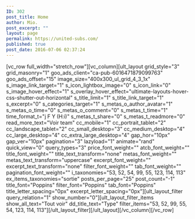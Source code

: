 ```yaml
---
ID: 302
post_title: Home
author: Mio.
post_excerpt: ""
layout: page
permalink: https://united-subs.com/
published: true
post_date: 2016-07-06 02:37:24
---
```

[vc_row full_width="stretch_row"][vc_column][ult_layout grid_style="3" grid_masonry="1" goo_ads_client="ca-pub-6016471879099763" goo_ads_offset="15" image_size="400x300_ul_grid_4_3_1x" s_image_link_target="1" s_icon_lightbox_image="0" s_icon_link="0" s_image_hover_effect="1" s_overlay_hover_effect="ultimate-layouts-hover-css-shutter-out-horizontal" s_title_limit="1" s_title_link_target="1" s_excerpt="0" s_categories_target="1" s_metas_o_author_avatar="1" s_metas_o_time="0" s_metas_o_comment="0" s_metas_t_time="1" time_format_t="j F Y (H:i)" s_metas_t_share="0" s_metas_t_readmore="0" read_more_text="Voir team" cc_mobile="1" cc_portrait_tablet="2" cc_landscape_tablet="2" cc_small_desktop="3" cc_medium_desktop="4" cc_large_desktop="4" cc_extra_large_desktop="4" gap_hor="10px" gap_ver="10px" pagination="3" lazyload="1" animate="rand" quick_view="0" query_types="3" price_font_weight="" atcb_font_weight="" title_font_weight="" title_text_transform="none" metas_font_weight="" metas_text_transform="uppercase" excerpt_font_weight="" excerpt_text_transform="none" filter_font_weight="" tab_font_weight="" pagination_font_weight="" i_taxonomies="53, 52, 54, 99, 55, 123, 114, 113" ex_items_taxonomies="sortie" posts_per_page="25" post_count="-1" title_font="Poppins" filter_font="Poppins" tab_font="Poppins" title_letter_spacing="0px" excerpt_letter_spacing="0px"][ult_layout_filter query_relation="1" show_number="0"][ult_layout_filter_items show_all_text="Tout voir" dd_title_text="Type" filter_items="53, 52, 99, 55, 54, 123, 114, 113"][/ult_layout_filter][/ult_layout][/vc_column][/vc_row]